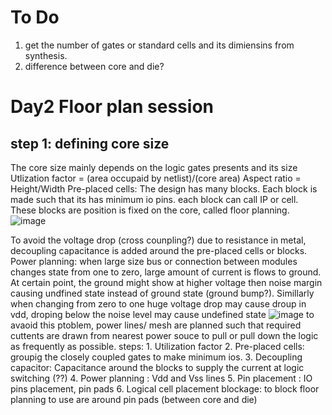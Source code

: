 # To Do
1. get the number of gates or standard cells and its dimiensins from synthesis.
2. difference between core and die?

# Day2 Floor plan session

## step 1: defining core size
The core size mainly depends on the logic gates presents and its size
Utlization factor = (area occupaid by netlist)/(core area)
Aspect ratio = Height/Width
Pre-placed cells: The design has many blocks. Each block is made such that its has minimum io pins. each block can call IP or cell. These blocks are position is fixed on the core, called floor planning.
![image](https://github.com/RajuMachupalli/openlane_test/assets/52839597/4cac7f4a-5496-4353-bdef-742a54f2d785)

To avoid the voltage drop (cross counpling?) due to resistance in metal, decoupling capacitance is added around the pre-placed cells or blocks.
Power planning: when large size bus or connection between modules changes state from one to zero, large amount of current is flows to ground. At certain point, the ground might show at higher voltage then noise margin causing undfined state instead of ground state (ground bump?). Simillarly when changing from zero to one huge voltage drop may cause droup in vdd, droping below the noise level may cause undefined state
![image](https://github.com/RajuMachupalli/openlane_test/assets/52839597/98bd545c-1c63-46ca-b069-8b00d424d168)
to avaoid this ptoblem, power lines/ mesh are planned such that required cuttents are drawn from nearest power souce to pull or pull down the logic as frequently as possible.
steps: 1. Utilization factor
        2. Pre-placed cells: groupig the closely coupled gates to make minimum ios.
        3. Decoupling capacitor: Capacitance around the blocks to supply the current at logic switching (??)
        4. Power planning : Vdd and Vss lines
        5. Pin placement : IO pins placement, pin pads
        6. Logical cell placement blockage: to block floor planning to use are around pin pads (between core and die)
